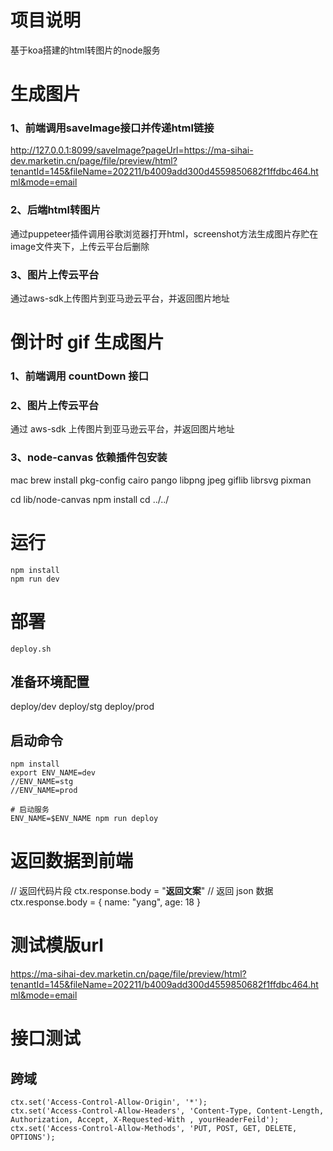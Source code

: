 # 项目说明
基于koa搭建的html转图片的node服务
# 生成图片
### 1、前端调用saveImage接口并传递html链接
http://127.0.0.1:8099/saveImage?pageUrl=https://ma-sihai-dev.marketin.cn/page/file/preview/html?tenantId=145&fileName=202211/b4009add300d4559850682f1ffdbc464.html&mode=email

### 2、后端html转图片
通过puppeteer插件调用谷歌浏览器打开html，screenshot方法生成图片存贮在image文件夹下，上传云平台后删除

### 3、图片上传云平台
通过aws-sdk上传图片到亚马逊云平台，并返回图片地址

# 倒计时 gif 生成图片

### 1、前端调用 countDown 接口

### 2、图片上传云平台

通过 aws-sdk 上传图片到亚马逊云平台，并返回图片地址

### 3、node-canvas 依赖插件包安装

mac
brew install pkg-config cairo pango libpng jpeg giflib librsvg pixman

cd lib/node-canvas
npm install
cd ../../

# 运行
```
npm install
npm run dev
```

# 部署
```
deploy.sh
```

## 准备环境配置

deploy/dev
deploy/stg
deploy/prod

## 启动命令

```
npm install 
export ENV_NAME=dev
//ENV_NAME=stg
//ENV_NAME=prod

# 启动服务
ENV_NAME=$ENV_NAME npm run deploy

```

# 返回数据到前端

// 返回代码片段
ctx.response.body = "<b>返回文案</b>"
// 返回 json 数据
ctx.response.body = { name: "yang", age: 18 }

# 测试模版url
https://ma-sihai-dev.marketin.cn/page/file/preview/html?tenantId=145&fileName=202211/b4009add300d4559850682f1ffdbc464.html&mode=email


# 接口测试

## 跨域

```
ctx.set('Access-Control-Allow-Origin', '*');
ctx.set('Access-Control-Allow-Headers', 'Content-Type, Content-Length, Authorization, Accept, X-Requested-With , yourHeaderFeild');
ctx.set('Access-Control-Allow-Methods', 'PUT, POST, GET, DELETE, OPTIONS');
```